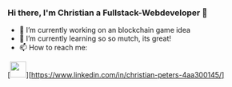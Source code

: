 ### Hi there, I'm  Christian a Fullstack-Webdeveloper 👋

- 🔭 I’m currently working on an blockchain game idea
- 🌱 I’m currently learning so so mutch, its great!
- 📫 How to reach me:

[<img height="32" width="32" src="https://cdn.jsdelivr.net/npm/simple-icons@v6/icons/linkedin.svg" />][https://www.linkedin.com/in/christian-peters-4aa300145/]
<!--
**EbbeUndFlut/EbbeUndFlut** is a ✨ _special_ ✨ repository because its `README.md` (this file) appears on your GitHub profile.

Here are some ideas to get you started:

- 🔭 I’m currently working on ...
- 🌱 I’m currently learning ...
- 👯 I’m looking to collaborate on ...
- 🤔 I’m looking for help with ...
- 💬 Ask me about ...
- 📫 How to reach me: ...
- 😄 Pronouns: ...
- ⚡ Fun fact: ...
-->

